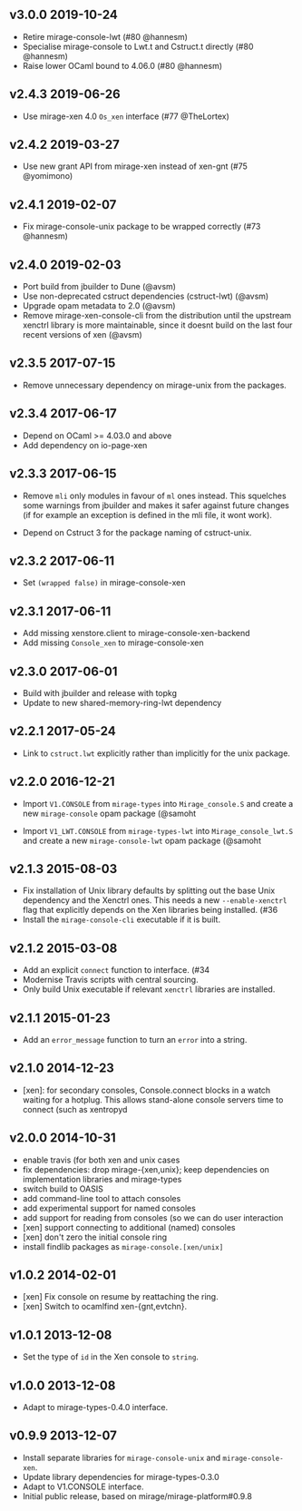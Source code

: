 v3.0.0 2019-10-24
-----------------

* Retire mirage-console-lwt (#80 @hannesm)
* Specialise mirage-console to Lwt.t and Cstruct.t directly (#80 @hannesm)
* Raise lower OCaml bound to 4.06.0 (#80 @hannesm)

v2.4.3 2019-06-26
-----------------

* Use mirage-xen 4.0 `Os_xen` interface (#77 @TheLortex)

v2.4.2 2019-03-27
-----------------

* Use new grant API from mirage-xen instead of xen-gnt (#75 @yomimono)

v2.4.1 2019-02-07
-----------------

* Fix mirage-console-unix package to be wrapped correctly (#73 @hannesm)

v2.4.0 2019-02-03
-----------------

* Port build from jbuilder to Dune (@avsm)
* Use non-deprecated cstruct dependencies (cstruct-lwt) (@avsm)
* Upgrade opam metadata to 2.0 (@avsm)
* Remove mirage-xen-console-cli from the distribution until the
  upstream xenctrl library is more maintainable, since it doesnt
  build on the last four recent versions of xen (@avsm)

v2.3.5 2017-07-15
-----------------

* Remove unnecessary dependency on mirage-unix from the packages.

v2.3.4 2017-06-17
-----------------

* Depend on OCaml >= 4.03.0 and above
* Add dependency on io-page-xen

v2.3.3 2017-06-15
-----------------

* Remove `mli` only modules in favour of `ml` ones instead.
  This squelches some warnings from jbuilder and makes it safer
  against future changes (if for example an exception is defined
  in the mli file, it wont work).

* Depend on Cstruct 3 for the package naming of cstruct-unix.

v2.3.2 2017-06-11
-----------------

* Set `(wrapped false)` in mirage-console-xen

v2.3.1 2017-06-11
-----------------

* Add missing xenstore.client to mirage-console-xen-backend
* Add missing `Console_xen` to mirage-console-xen

v2.3.0 2017-06-01
-----------------

* Build with jbuilder and release with topkg
* Update to new shared-memory-ring-lwt dependency

v2.2.1 2017-05-24
-----------------

* Link to `cstruct.lwt` explicitly rather than implicitly for the unix package.

v2.2.0 2016-12-21
-----------------

* Import `V1.CONSOLE` from `mirage-types` into `Mirage_console.S` and create
  a new `mirage-console` opam package (@samoht
- Import `V1_LWT.CONSOLE` from `mirage-types-lwt` into `Mirage_console_lwt.S`
  and create a new `mirage-console-lwt` opam package (@samoht

v2.1.3 2015-08-03
-----------------

* Fix installation of Unix library defaults by splitting out the
  base Unix dependency and the Xenctrl ones.  This needs a new `--enable-xenctrl`
  flag that explicitly depends on the Xen libraries being installed. (#36
* Install the `mirage-console-cli` executable if it is built.

v2.1.2 2015-03-08
-----------------

* Add an explicit `connect` function to interface. (#34
* Modernise Travis scripts with central sourcing.
* Only build Unix executable if relevant `xenctrl` libraries are installed.

v2.1.1 2015-01-23
-----------------

* Add an `error_message` function to turn an `error` into a string.

v2.1.0 2014-12-23
-----------------

* [xen]: for secondary consoles, Console.connect blocks in a watch waiting for
  a hotplug. This allows stand-alone console servers time to connect (such as
  xentropyd

v2.0.0 2014-10-31
-----------------

* enable travis (for both xen and unix cases
* fix dependencies: drop mirage-{xen,unix}; keep dependencies on implementation
  libraries and mirage-types
* switch build to OASIS
* add command-line tool to attach consoles
* add experimental support for named consoles
* add support for reading from consoles (so we can do user interaction
* [xen] support connecting to additional (named) consoles
* [xen] don't zero the initial console ring
* install findlib packages as `mirage-console.[xen/unix]`

v1.0.2 2014-02-01
-----------------

* [xen] Fix console on resume by reattaching the ring.
* [xen] Switch to ocamlfind xen-{gnt,evtchn}.

v1.0.1 2013-12-08
-----------------

* Set the type of `id` in the Xen console to `string`.

v1.0.0 2013-12-08
-----------------

* Adapt to mirage-types-0.4.0 interface.

v0.9.9 2013-12-07
-----------------

* Install separate libraries for `mirage-console-unix` and `mirage-console-xen`.
* Update library dependencies for mirage-types-0.3.0
* Adapt to V1.CONSOLE interface.
* Initial public release, based on mirage/mirage-platform#0.9.8
